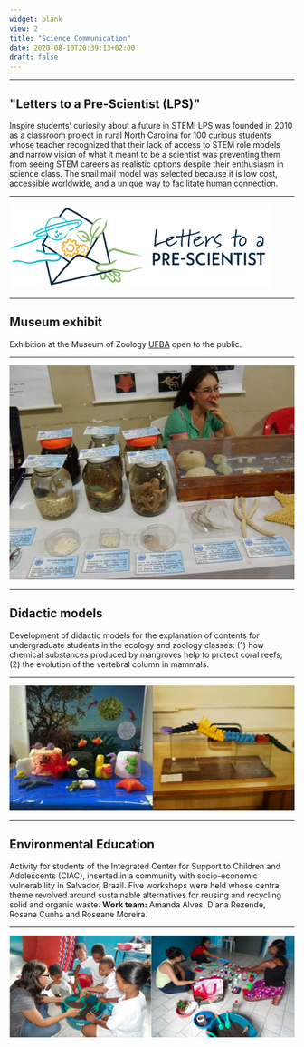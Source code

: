 ```yaml
---
widget: blank
view: 2
title: "Science Communication" 
date: 2020-08-10T20:39:13+02:00
draft: false
---
```


---
"Letters to a Pre-Scientist (LPS)"
---

Inspire students’ curiosity about a future in STEM! LPS was founded in 2010 as a classroom project in rural North Carolina for 100 curious students whose teacher recognized 
that their lack of access to STEM role models and narrow vision of what it meant to be a scientist was preventing them from seeing STEM careers as realistic options despite their enthusiasm in science class. The snail mail model was selected because it is low cost, accessible worldwide, and a unique way to facilitate human connection.

---
![](featured.png)

---
Museum exhibit
---

Exhibition at the Museum of Zoology [UFBA](https://www.ufba.br) open to the public.

---

![](mzufba2.JPG)

---
Didactic models
---

Development of didactic models for the explanation of contents for undergraduate students in the ecology and zoology classes: (1) how chemical substances produced by mangroves help to protect coral reefs; (2) the evolution of the vertebral column in mammals.

---

![](mode.png)

---
Environmental Education
---

Activity for students of the Integrated Center for Support to Children and Adolescents (CIAC), inserted in a community with socio-economic vulnerability in Salvador, Brazil. Five workshops were held whose central theme revolved around sustainable alternatives for reusing and recycling solid and organic waste. **Work team:** Amanda Alves, Diana Rezende, Rosana Cunha and Roseane Moreira.

---

![](edamb.png)


